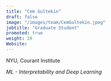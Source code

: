 ```yaml
---
title: "Cem Gultekin"
draft: false
image: "/images/team/CemGultekin.jpeg"
jobtitle: "Graduate Student"
promoted: true
weight: 20
Website: 
---
```



NYU, Courant Institute 

*ML - Interpretability and Deep Learning*


